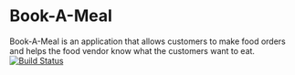 # Book-A-Meal
Book-A-Meal is an application that allows customers to make food orders and helps the food vendor know what the customers want to eat. 
[![Build Status](https://travis-ci.org/gloriaodipo/Book-A-Meal.svg?branch=master)](https://travis-ci.org/gloriaodipo/Book-A-Meal)
